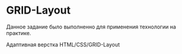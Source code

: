 # GRID-Layout

Данное задание было выполненно для применения технологии на практике.

Адаптивная верстка HTML/CSS/GRID-Layout
